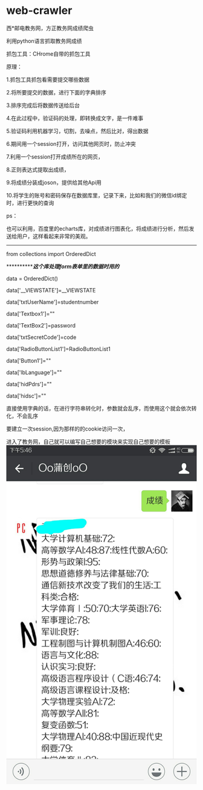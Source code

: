 # web-crawler
西*邮电教务网，方正教务网成绩爬虫

利用python语言抓取教务网成绩

抓包工具：CHrome自带的抓包工具

原理：

1.抓包工具抓包看需要提交哪些数据

2.将所要提交的数据，进行下面的字典排序

3.排序完成后将数据传送给后台

4.在此过程中，验证码的处理，即转换成文字，是一件难事

5.验证码利用机器学习，切割，去噪点，然后比对，得出数据

6.期间用一个session打开，访问其他网页时，防止冲突

7.利用一个session打开成绩所在的网页，

8.正则表达式提取出成绩，

9.将成绩分装成joson，提供给其他Api用

10.将学生的账号和密码保存在数据库里，记录下来，比如和我们的微信id绑定时，进行更快的查询

ps：

也可以利用，百度里的echarts库，对成绩进行图表化，将成绩进行分析，然后发送给用户，这样看起来非常的美观。

*****************************************

from collections import OrderedDict    

***************这个库处理form表单里的数据时用的*****

data = OrderedDict()

data['__VIEWSTATE']=__VIEWSTATE

data['txtUserName']=studentnumber

data['Textbox1']=""

data['TextBox2']=password

data['txtSecretCode']=code

data['RadioButtonList1']=RadioButtonList1

data['Button1']=""

data['lbLanguage']=""

data['hidPdrs']=""

data['hidsc']=""

直接使用字典的话，在进行字符串转化时，参数就会乱序，而使用这个就会依次转化，不会乱序

要建立一次session,因为那样的的cookie访问一次，

进入了教务网，自己就可以编写自己想要的模块来实现自己想要的模板
![image](https://github.com/XuanmoFeng/web-crawler/blob/master/IMG_20170708_174701.jpg?raw=true)
